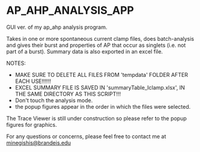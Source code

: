 # AP_AHP_ANALYSIS_APP
GUI ver. of my ap_ahp analysis program. 

Takes in one or more spontaneous current clamp files, does
batch-analysis and gives their burst and properties of AP that occur as
singlets (i.e. not part of a burst). Summary data is also exported in an
excel file.

NOTES: 
- MAKE SURE TO DELETE ALL FILES FROM 'tempdata' FOLDER AFTER EACH USE!!!!!!
- EXCEL SUMMARY FILE IS SAVED IN 'summaryTable_Iclamp.xlsx', IN THE SAME DIRECTORY AS THIS SCRIPT!!! 
- Don't touch the analysis mode.
- the popup figures appear in the order in which the files were selected.


The Trace Viewer is still under construction so please refer to the popup figures for graphics.

For any questions or concerns, please feel free to contact me at minegishis@brandeis.edu
